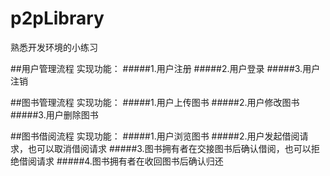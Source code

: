 # p2pLibrary
熟悉开发环境的小练习

##用户管理流程
实现功能：
#####1.用户注册
#####2.用户登录
#####3.用户注销

##图书管理流程
实现功能：
#####1.用户上传图书
#####2.用户修改图书
#####3.用户删除图书

##图书借阅流程
实现功能：
#####1.用户浏览图书
#####2.用户发起借阅请求，也可以取消借阅请求
#####3.图书拥有者在交接图书后确认借阅，也可以拒绝借阅请求
#####4.图书拥有者在收回图书后确认归还
